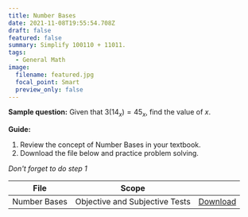 ```yaml
---
title: Number Bases
date: 2021-11-08T19:55:54.708Z
draft: false
featured: false
summary: Simplify 100110 + 11011.
tags:
  - General Math
image:
  filename: featured.jpg
  focal_point: Smart
  preview_only: false
---
```


**Sample question:**  Given that $3(14_x) = 45_x$, find the value of $x$.

**Guide:**
1. Review the concept of Number Bases in your textbook.
2. Download the file below and practice problem solving.

_Don't forget to do step 1_

| File                       |  Scope                       |             |
| -------------------------- |------------------------------| ----------- |
| Number Bases     | Objective and Subjective Tests    | [Download](https://drive.google.com/uc?export=download&id=1O8zuB_KA-eJeOPk1QN9aftaN5lQuMv4u)       |



